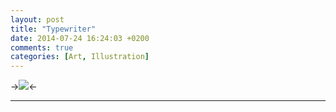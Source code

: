 ```yaml
---
layout: post
title: "Typewriter"
date: 2014-07-24 16:24:03 +0200
comments: true
categories: [Art, Illustration]
---
```


->![](http://i.imgur.com/rJNhqdT.jpg)<-

---
